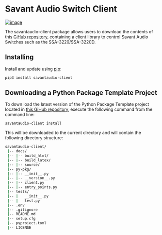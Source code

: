# Savant Audio Switch Client

[![image](https://img.shields.io/pypi/v/savantaudio-client.svg)](https://pypi.org/project/savantaudio-client/)

The savantaudio-client package allows users to download the contents of this [GiHub repository](https://github.com/akropp/savantaudio-client),  containing a client library to control Savant Audio Switches such as the SSA-3220/SSA-3220D.

## Installing

Install and update using [pip](https://pip.pypa.io/en/stable/quickstart/):

```bash
pip3 install savantaudio-client
```

## Downloading a Python Package Template Project

To down load the latest version of the Python Package Template project located in [this GiHub repository](https://github.com/akropp/savantaudio-client), execute the following command from the command line:

```bash
savantaudio-client install
```

This will be downloaded to the current directory and will contain the following directory structure:

```bash
savantaudio-client/
 |-- docs/
 |-- |-- build_html/
 |-- |-- build_latex/
 |-- |-- source/
 |-- py-pkg/
 |-- |-- __init__.py
 |-- |-- __version__.py
 |-- |-- client.py
 |-- |-- entry_points.py
 |-- tests/
 |-- |   __init__.py
 |-- |   test.py
 |-- .env
 |-- .gitignore
 |-- README.md
 |-- setup.cfg
 |-- pyproject.toml
 |-- LICENSE
```
